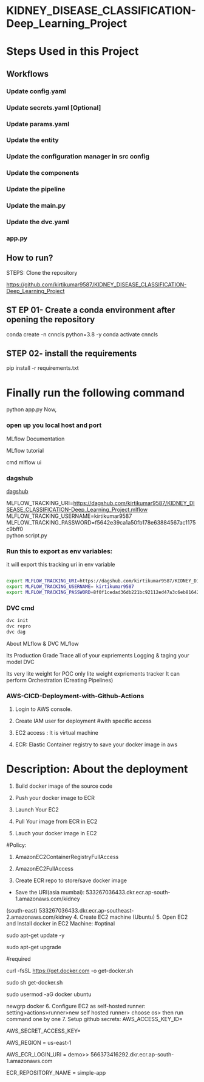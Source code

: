 # KIDNEY_DISEASE_CLASSIFICATION-Deep_Learning_Project

# Steps Used in this Project

## Workflows
### Update config.yaml
### Update secrets.yaml [Optional]
### Update params.yaml
### Update the entity
### Update the configuration manager in src config
### Update the components
### Update the pipeline
### Update the main.py
### Update the dvc.yaml
### app.py

## How to run?
STEPS:
Clone the repository

https://github.com/kirtikumar9587/KIDNEY_DISEASE_CLASSIFICATION-Deep_Learning_Project

## ST EP 01- Create a conda environment after opening the repository

conda create -n cnncls python=3.8 -y
conda activate cnncls

## STEP 02- install the requirements
pip install -r requirements.txt

# Finally run the following command
python app.py
Now,

### open up you local host and port
MLflow
Documentation

MLflow tutorial

cmd
mlflow ui
### dagshub
[dagshub](https://dagshub.com/)

MLFLOW_TRACKING_URI=https://dagshub.com/kirtikumar9587/KIDNEY_DISEASE_CLASSIFICATION-Deep_Learning_Project.mlflow \
MLFLOW_TRACKING_USERNAME=kirtikumar9587 \
MLFLOW_TRACKING_PASSWORD=f5642e39ca1a50fb178e63884567ac1175c9bff0 \
python script.py

### Run this to export as env variables:
 
it will export this tracking uri in env variable


```bash

export MLFLOW_TRACKING_URI=https://dagshub.com/kirtikumar9587/KIDNEY_DISEASE_CLASSIFICATION-Deep_Learning_Project.mlflow
export MLFLOW_TRACKING_USERNAME= kirtikumar9587
export MLFLOW_TRACKING_PASSWORD=8f0f1cedad36db221bc92112ed47a3c6eb81642b

```

### DVC cmd
```bash 
dvc init
dvc repro
dvc dag
```

About MLflow & DVC
MLflow

Its Production Grade
Trace all of your expriements
Logging & taging your model
DVC

Its very lite weight for POC only
lite weight expriements tracker
It can perform Orchestration (Creating Pipelines)


### AWS-CICD-Deployment-with-Github-Actions
1. Login to AWS console.
2. Create IAM user for deployment
#with specific access

1. EC2 access : It is virtual machine

2. ECR: Elastic Container registry to save your docker image in aws


# Description: About the deployment

1. Build docker image of the source code

2. Push your docker image to ECR

3. Launch Your EC2 

4. Pull Your image from ECR in EC2

5. Lauch your docker image in EC2

#Policy:

1. AmazonEC2ContainerRegistryFullAccess

2. AmazonEC2FullAccess
3. Create ECR repo to store/save docker image
- Save the URI(asia mumbai): 533267036433.dkr.ecr.ap-south-1.amazonaws.com/kidney

(south-east)
533267036433.dkr.ecr.ap-southeast-2.amazonaws.com/kidney
4. Create EC2 machine (Ubuntu)
5. Open EC2 and Install docker in EC2 Machine:
#optinal

sudo apt-get update -y

sudo apt-get upgrade

#required

curl -fsSL https://get.docker.com -o get-docker.sh

sudo sh get-docker.sh

sudo usermod -aG docker ubuntu

newgrp docker
6. Configure EC2 as self-hosted runner:
setting>actions>runner>new self hosted runner> choose os> then run command one by one
7. Setup github secrets:
AWS_ACCESS_KEY_ID=

AWS_SECRET_ACCESS_KEY=

AWS_REGION = us-east-1

AWS_ECR_LOGIN_URI = demo>>  566373416292.dkr.ecr.ap-south-1.amazonaws.com

ECR_REPOSITORY_NAME = simple-app
